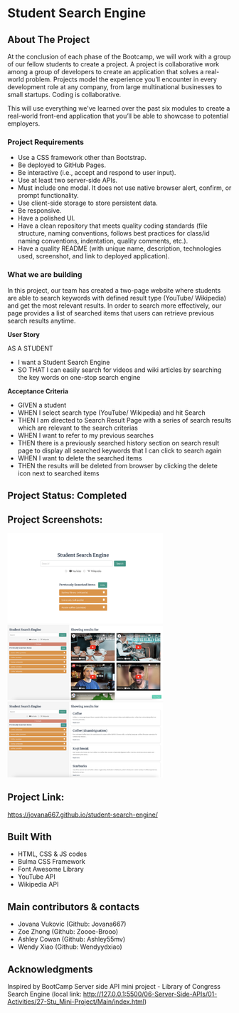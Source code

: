 # Student Search Engine

## About The Project

At the conclusion of each phase of the Bootcamp, we will work with a group of our fellow students to create a project. A project is collaborative work among a group of developers to create an application that solves a real-world problem. Projects model the experience you’ll encounter in every development role at any company, from large multinational businesses to small startups. Coding is collaborative.

This will use everything we've learned over the past six modules to create a real-world front-end application that you’ll be able to showcase to potential employers.

### Project Requirements

- Use a CSS framework other than Bootstrap.
- Be deployed to GitHub Pages.
- Be interactive (i.e., accept and respond to user input).
- Use at least two server-side APIs.
- Must include one modal. It does not use native browser alert, confirm, or prompt functionality.
- Use client-side storage to store persistent data.
- Be responsive.
- Have a polished UI.
- Have a clean repository that meets quality coding standards (file structure, naming conventions, follows best practices for class/id naming conventions, indentation, quality comments, etc.).
- Have a quality README (with unique name, description, technologies used, screenshot, and link to deployed application).

### What we are building

In this project, our team has created a two-page website where students are able to search keywords with defined result type (YouTube/ Wikipedia) and get the most relevant results. In order to search more effectively, our page provides a list of searched items that users can retrieve previous search results anytime. 

**User Story**

AS A STUDENT <br>
- I want a Student Search Engine
- SO THAT I can easily search for videos and wiki articles by searching the key words on one-stop search engine

**Acceptance Criteria**

- GIVEN a student
- WHEN I select search type (YouTube/ Wikipedia) and hit Search
- THEN I am directed to Search Result Page with a series of search results which are relevant to the search criterias
- WHEN I want to refer to my previous searches
- THEN there is a previously searched history section on search result page to display all searched keywords that I can click to search again
- WHEN I want to delete the searched items
- THEN the results will be deleted from browser by clicking the delete icon next to searched items

## Project Status: Completed

## Project Screenshots:

<img src="./Assets/images/Homepage1.png" width="350" title="page screenshot1">
<img src="./Assets/images/Searchyoutube.png" width="350" title="page screenshot2">
<img src="./Assets/images/Searchwiki.png" width="350" title="page screenshot3">


## Project Link: 
https://jovana667.github.io/student-search-engine/

## Built With

- HTML, CSS & JS codes
- Bulma CSS Framework
- Font Awesome Library
- YouTube API
- Wikipedia API


## Main contributors & contacts 
- Jovana Vukovic (Github: Jovana667)
- Zoe Zhong (Github: Zoooe-Brooo)
- Ashley Cowan  (Github: Ashley55mv)
- Wendy Xiao  (Github: Wendyydxiao)


## Acknowledgments
Inspired by BootCamp Server side API mini project - Library of Congress Search Engine (local link: http://127.0.0.1:5500/06-Server-Side-APIs/01-Activities/27-Stu_Mini-Project/Main/index.html)

